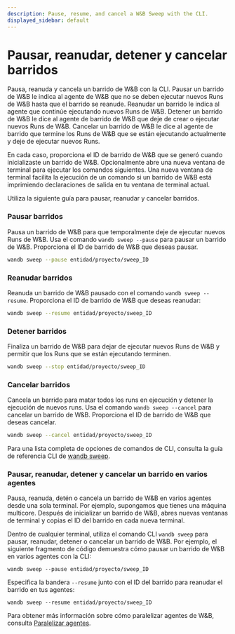 ```yaml
---
description: Pause, resume, and cancel a W&B Sweep with the CLI.
displayed_sidebar: default
---
```


# Pausar, reanudar, detener y cancelar barridos

<head>
    <title>Pausar, reanudar, detener o cancelar barridos de W&B</title>
</head>

Pausa, reanuda y cancela un barrido de W&B con la CLI. Pausar un barrido de W&B le indica al agente de W&B que no se deben ejecutar nuevos Runs de W&B hasta que el barrido se reanude. Reanudar un barrido le indica al agente que continúe ejecutando nuevos Runs de W&B. Detener un barrido de W&B le dice al agente de barrido de W&B que deje de crear o ejecutar nuevos Runs de W&B. Cancelar un barrido de W&B le dice al agente de barrido que termine los Runs de W&B que se están ejecutando actualmente y deje de ejecutar nuevos Runs.

En cada caso, proporciona el ID de barrido de W&B que se generó cuando inicializaste un barrido de W&B. Opcionalmente abre una nueva ventana de terminal para ejecutar los comandos siguientes. Una nueva ventana de terminal facilita la ejecución de un comando si un barrido de W&B está imprimiendo declaraciones de salida en tu ventana de terminal actual.

Utiliza la siguiente guía para pausar, reanudar y cancelar barridos.

### Pausar barridos

Pausa un barrido de W&B para que temporalmente deje de ejecutar nuevos Runs de W&B. Usa el comando `wandb sweep --pause` para pausar un barrido de W&B. Proporciona el ID de barrido de W&B que deseas pausar.

```bash
wandb sweep --pause entidad/proyecto/sweep_ID
```

### Reanudar barridos

Reanuda un barrido de W&B pausado con el comando `wandb sweep --resume`. Proporciona el ID de barrido de W&B que deseas reanudar:

```bash
wandb sweep --resume entidad/proyecto/sweep_ID
```

### Detener barridos

Finaliza un barrido de W&B para dejar de ejecutar nuevos Runs de W&B y permitir que los Runs que se están ejecutando terminen.

```bash
wandb sweep --stop entidad/proyecto/sweep_ID
```

### Cancelar barridos

Cancela un barrido para matar todos los runs en ejecución y detener la ejecución de nuevos runs. Usa el comando `wandb sweep --cancel` para cancelar un barrido de W&B. Proporciona el ID de barrido de W&B que deseas cancelar.

```bash
wandb sweep --cancel entidad/proyecto/sweep_ID
```

Para una lista completa de opciones de comandos de CLI, consulta la guía de referencia CLI de [wandb sweep](../../ref/cli/wandb-sweep.md).

### Pausar, reanudar, detener y cancelar un barrido en varios agentes

Pausa, reanuda, detén o cancela un barrido de W&B en varios agentes desde una sola terminal. Por ejemplo, supongamos que tienes una máquina multicore. Después de inicializar un barrido de W&B, abres nuevas ventanas de terminal y copias el ID del barrido en cada nueva terminal.

Dentro de cualquier terminal, utiliza el comando CLI `wandb sweep` para pausar, reanudar, detener o cancelar un barrido de W&B. Por ejemplo, el siguiente fragmento de código demuestra cómo pausar un barrido de W&B en varios agentes con la CLI:

```
wandb sweep --pause entidad/proyecto/sweep_ID
```

Especifica la bandera `--resume` junto con el ID del barrido para reanudar el barrido en tus agentes:

```
wandb sweep --resume entidad/proyecto/sweep_ID
```

Para obtener más información sobre cómo paralelizar agentes de W&B, consulta [Paralelizar agentes](./parallelize-agents.md).